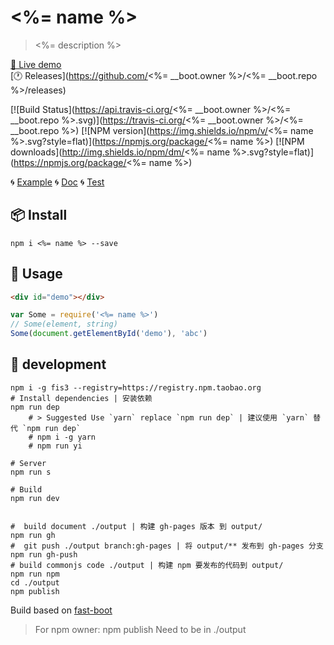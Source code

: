 # <%= name %>

> <%= description %>


<!-- MARKRUN-HTML <div style="display:none;"  > -->

[🔗 Live demo](<%= homepage %>)  
[🕐 Releases](https://github.com/<%= __boot.owner %>/<%= __boot.repo %>/releases)

<!-- MARKRUN-HTML </div> -->

[![Build Status](https://api.travis-ci.org/<%= __boot.owner %>/<%= __boot.repo %>.svg)](https://travis-ci.org/<%= __boot.owner %>/<%= __boot.repo %>) [![NPM version](https://img.shields.io/npm/v/<%= name %>.svg?style=flat)](https://npmjs.org/package/<%= name %>) [![NPM downloads](http://img.shields.io/npm/dm/<%= name %>.svg?style=flat)](https://npmjs.org/package/<%= name %>)

<!-- MARKRUN-HTML <div style="display:none;"  > -->

🌀 [Example](./example/README.md) 🌀 [Doc](./doc/README.md) 🌀 [Test](./test/README.md)  

<!-- MARKRUN-HTML </div> -->

## 📦 Install

```shell
npm i <%= name %> --save
```

## 📄 Usage

````html
<div id="demo"></div>
````

````js
var Some = require('<%= name %>')
// Some(element, string)
Some(document.getElementById('demo'), 'abc')
````

<!--MARKRUN-HTML
<style>.gc-comments {font:12px/1.5 Lantinghei SC,Microsoft Yahei,Hiragino Sans GB,Microsoft Sans Serif,WenQuanYi Micro Hei,sans-serif}</style>
<script src="https://unpkg.com/github-comments@latest/gc.js"></script>
<div class="gc-comments" data-repos="<%= __boot.owner %>/<%= __boot.repo %>" data-issues="1" >
    <div class="gc-comments-title">
        Comments
    </div>
    <div class="gc-comments-info">
        Synchronous comments <a target="_blank" href="issues_link">issues_link</a>
    </div>
</div>
-->

## 🔨 development

```shell
npm i -g fis3 --registry=https://registry.npm.taobao.org
# Install dependencies | 安装依赖
npm run dep
    # > Suggested Use `yarn` replace `npm run dep` | 建议使用 `yarn` 替代 `npm run dep`
    # npm i -g yarn
    # npm run yi

# Server
npm run s

# Build
npm run dev


#  build document ./output | 构建 gh-pages 版本 到 output/
npm run gh
#  git push ./output branch:gh-pages | 将 output/** 发布到 gh-pages 分支
npm run gh-push
# build commonjs code ./output | 构建 npm 要发布的代码到 output/
npm run npm
cd ./output
npm publish
```

Build based on [fast-boot](https://github.com/fast-flow/boot#es6)

> For npm owner: npm publish Need to be in ./output
